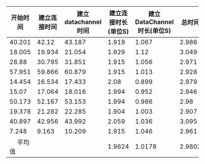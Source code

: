 |开始时间 | 建立连接时间 | 建立datachannel时间|建立连接时长(单位S)|建立DataChannel时长(单位S)|总时间|
| ------- | ------- | --------- | --------- | ------------ | ---------- |
|40.201|42.12|43.187|1.919|1.067|2.986|
|18.005|19.934|21.054|1.929|1.12|3.049|　
|28.88|30.795|31.851|1.915|1.056|2.971|
|57.951|59.866|60.879|1.915|1.013|2.928|　
|14.454|16.534|17.433|2.08|0.899|2.979|　
|15.07|17.064|18.016|1.994|0.952|2.946|
|50.173|52.167|	53.153|1.994|0.986|2.98|
|19.378|21.282|22.285|1.904|1.003|2.907|　
|40.897|42.956|43.992|2.059|1.036|3.095|　
|7.248|9.163|10.209|1.915|1.046|2.961|
|　	平均值|||1.9624|1.0178|2.9802|

